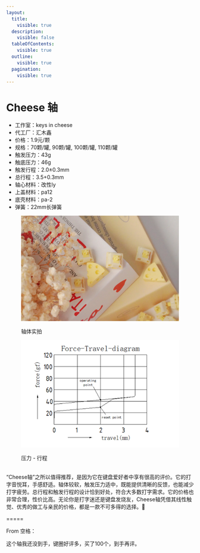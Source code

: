 ```yaml
---
layout:
  title:
    visible: true
  description:
    visible: false
  tableOfContents:
    visible: true
  outline:
    visible: true
  pagination:
    visible: true
---
```


# Cheese 轴

* 工作室：keys in cheese
* 代工厂：汇木鑫
* 价格：1.9元/颗
* 规格：70颗/罐, 90颗/罐, 100颗/罐, 110颗/罐
* 触发压力：43g
* 触底压力：46g
* 触发行程：2.0±0.3mm
* 总行程：3.5+0.3mm
* 轴心材料：改性ly
* 上盖材料：pa12
* 底壳材料：pa-2
* 弹簧：22mm长弹簧

<figure><img src="../.gitbook/assets/image (3).png" alt=""><figcaption><p>轴体实拍</p></figcaption></figure>

<figure><img src="../.gitbook/assets/image (1).png" alt=""><figcaption><p>压力 - 行程</p></figcaption></figure>

\
“Cheese轴”之所以值得推荐，是因为它在键盘爱好者中享有很高的评价。它的打字音悦耳，手感舒适。轴体较软，触发压力适中，既能提供清晰的反馈，也能减少打字疲劳。总行程和触发行程的设计恰到好处，符合大多数打字需求。它的价格也非常合理，性价比高。无论你是打字迷还是键盘发烧友，Cheese轴凭借其线性触觉、优秀的做工与亲民的价格，都是一款不可多得的选择。🧀


=====


From 空格：

这个轴我还没到手，键圈好评多，买了100个，到手再评。
